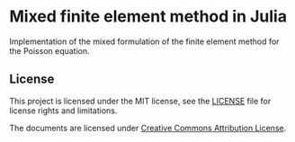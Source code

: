 # Mixed finite element method in Julia

Implementation of the mixed formulation of the finite element method for the Poisson equation.

## License

This project is licensed under the MIT license, see the [LICENSE](https://github.com/jhortizo/julia-mfem-poisson/blob/main/LICENSE.md) file for license rights and limitations. 

The documents are licensed under [Creative Commons Attribution License](http://creativecommons.org/licenses/by/4.0/).
